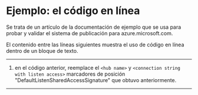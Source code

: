 <properties pageTitle="Ejemplo de documentación: código en línea" metaKeywords="" description="Esto es un ejemplo de documento" services="" documentationCenter="" title="Documentation Example - Inline code" solutions="" authors="" videoId="" scriptId="" />

# Ejemplo: el código en línea #
Se trata de un artículo de la documentación de ejemplo que se usa para probar y validar el sistema de publicación para azure.microsoft.com.  

El contenido entre las líneas siguientes muestra el uso de código en línea dentro de un bloque de texto.

---

1. en el código anterior, reemplace el `<hub name>` y `<connection string with listen access>` marcadores de posición "DefaultListenSharedAccessSignature" que obtuvo anteriormente.


---
